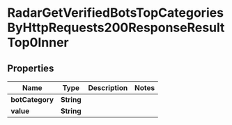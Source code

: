 

# RadarGetVerifiedBotsTopCategoriesByHttpRequests200ResponseResultTop0Inner


## Properties

| Name | Type | Description | Notes |
|------------ | ------------- | ------------- | -------------|
|**botCategory** | **String** |  |  |
|**value** | **String** |  |  |



